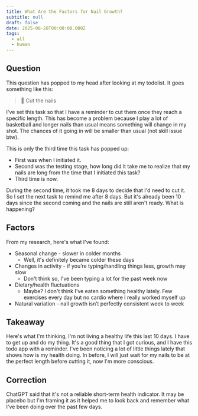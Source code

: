 ```yaml
---
title: What Are the Factors for Nail Growth?
subtitle: null
draft: false
date: 2025-08-28T00:00:00.000Z
tags:
  - all
  - human
---
```


## Question

This question has popped to my head after looking at my todolist. It goes something like this:

> 💅 Cut the nails

I've set this task so that I have a reminder to cut them once they reach a specific length. This has become a problem because I play a lot of basketball and longer nails than usual means something will change in my shot. The chances of it going in will be smaller than usual (not skill issue btw).

This is only the third time this task has popped up:

* First was when I initiated it.
* Second was the testing stage, how long did it take me to realize that my nails are long from the time that I initiated this task?
* Third time is now.

During the second time, it took me 8 days to decide that I'd need to cut it. So I set the next task to remind me after 8 days. But it's already been 10 days since the second coming and the nails are still aren't ready. What is happening?

## Factors

From my research, here's what I've found:

* Seasonal change - slower in colder months
  * Well, it's definitely became colder these days
* Changes in activity - if you’re typing/handling things less, growth may slow
  * Don't think so, I've been typing a lot for the past week now
* Dietary/health fluctuations
  * Maybe? I don't think I've eaten something healthy lately. Few exercises every day but no cardio where I really worked myself up
* Natural variation - nail growth isn’t perfectly consistent week to week

## Takeaway

Here's what I'm thinking, I'm not living a healthy life this last 10 days. I have to get up and do my thing. It's a good thing that I got curious, and I have this todo app with a reminder. I've been noticing a lot of little things lately that shows how is my health doing. In before, I will just wait for my nails to be at the perfect length before cutting it, now I'm more conscious.

## Correction

ChatGPT said that it's not a reliable short-term health indicator. It may be placebo but I'm framing it as it helped me to look back and remember what I've been doing over the past few days.